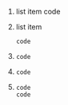 1. list item
       code

2. list item
   ~~~
   code
   ~~~

3. ~~~
   code
   ~~~

4. ~~~
   code
   ~~~

5.     code
       code
